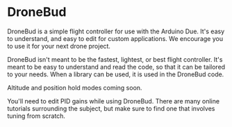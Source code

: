 # DroneBud
DroneBud is a simple flight controller for use with the Arduino Due. It's easy to understand, and easy to edit for custom applications. We encourage you to use it for your next drone project.

DroneBud isn't meant to be the fastest, lightest, or best flight controller. It's meant to be easy to understand and read the code, so that it can be tailored to your needs. When a library can be used, it is used in the DroneBud code.

Altitude and position hold modes coming soon.

You'll need to edit PID gains while using DroneBud. There are many online tutorials surrounding the subject, but make sure to find one that involves tuning from scratch.
